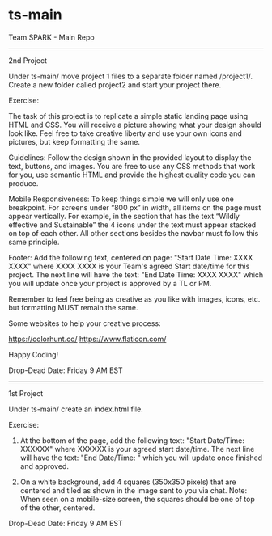 # ts-main
Team SPARK - Main Repo

________________________________

2nd Project

Under ts-main/ move project 1 files to a separate folder named /project1/.  Create a new folder called project2 and start your project there.

Exercise:

The task of this project is to replicate a simple static landing page using HTML and CSS. You will receive a picture showing what your design should look like. Feel free to take creative liberty and use your own icons and pictures, but keep formatting the same.

Guidelines: Follow the design shown in the provided layout to display the text, buttons, and images. You are free to use any CSS methods that work for you, use semantic HTML and provide the highest quality code you can produce. 

Mobile Responsiveness: To keep things simple we will only use one breakpoint. For screens under “800 px” in width, all items on the page must appear vertically. For example, in the section that has the text “Wildly effective and Sustainable” the 4 icons under the text must appear stacked on top of each other. All other sections besides the navbar must follow this same principle.

Footer: Add the following text, centered on page: "Start Date Time: XXXX XXXX" where XXXX XXXX is your Team's agreed Start date/time for this project.
The next line will have the text: "End Date Time: XXXX XXXX" which you will update once your project is approved by a TL or PM.

Remember to feel free being as creative as you like with images, icons, etc. but formatting MUST remain the same.

Some websites to help your creative process:

 https://colorhunt.co/
 https://www.flaticon.com/

Happy Coding!

Drop-Dead Date: Friday 9 AM EST
________________________________

1st Project

Under ts-main/ create an index.html file.

Exercise: 

1. At the bottom of the page, add the following text: "Start Date/Time: XXXXXX" where XXXXXX is your agreed start date/time.
The next line will have the text: "End Date/Time:      " which you will update once finished and approved.

2. On a white background, add 4 squares (350x350 pixels) that are centered and tiled as shown in the image sent to you via chat.
Note: When seen on a mobile-size screen, the squares should be one of top of the other, centered.

Drop-Dead Date: Friday 9 AM EST
